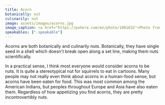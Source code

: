```yaml
---
title: Acorn
botanically: nut
culinarily: nut
image: assets/images/acorns.jpg
image_caption: <a href="https://pxhere.com/en/photo/1061632">Photo from PxHere</a>
speakables: [".speakable"]
---
```

<span class="speakable">Acorns are both botanically and culinarily nuts.</span> Botanically, they have single seed in a shell which doesn't break open along a set line, making them nuts scientifically.

In a practical sense, I think most everyone would consider acorns to be nuts. It is quite a stereotypical nut for squirrels to eat in cartoons. Many people may not really even think about acorns in a human-food sense, but acorns have been eaten for food. This was most common among the American Indians, but peoples throughout Europe and Asia have also eaten them. Regardless of how appetizing you find acorns, they are pretty incontrovertibly nuts.